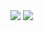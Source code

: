 <img src="https://github-readme-stats.vercel.app/api?username=drmeepso&show_icons=true&theme=dracula">
<img src="https://github-readme-stats.vercel.app/api/top-langs/?username=drmeepso&show_icons=true&theme=dracula">

